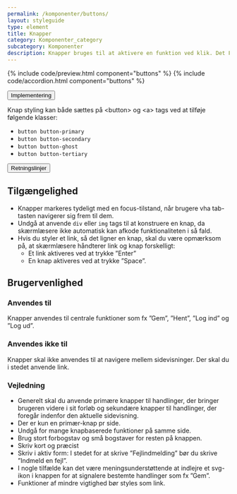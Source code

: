 ```yaml
---
permalink: /komponenter/buttons/
layout: styleguide
type: element
title: Knapper
category: Komponenter_category
subcategory: Komponenter
description: Knapper bruges til at aktivere en funktion ved klik. Det Fælles Designsystem leverer en gruppe af forskellige knaptyper.
---
```


{% include code/preview.html component="buttons" %}
{% include code/accordion.html component="buttons" %}
<div class="accordion-bordered">
  <button class="button-unstyled accordion-button"
    aria-expanded="false" aria-controls="code-documentation">
    Implementering
  </button>
  <div id="code-documentation" class="accordion-content">
    <section>
      <p>Knap styling kan både sættes på &lt;button&gt; og &lt;a&gt; tags ved at tilføje følgende klasser:</p>
      <ul>
        <li><code>button button-primary</code></li>
        <li><code>button button-secondary</code></li>
        <li><code>button button-ghost</code></li>
        <li><code>button button-tertiary</code></li>
      </ul>
    </section>
  </div>
</div>

<div class="accordion-bordered">
  <button class="button-unstyled accordion-button"
      aria-expanded="true" aria-controls="accordion-bordered-docs">
    Retningslinjer
  </button>
  <div id="accordion-bordered-docs" aria-hidden="false" class="accordion-content">
    <article>
      <section>
          <h2 class="h4">Tilgængelighed</h2>
          <ul>
              <li>Knapper markeres tydeligt med en focus-tilstand, når brugere vha tab-tasten navigerer sig frem til dem.</li>
              <li>Undgå at anvende <code>div</code> eller <code>img</code> tags til at konstruere en knap, da skærmlæsere ikke automatisk kan afkode funktionaliteten i så fald.</li>
              <li>Hvis du styler et link, så det ligner en knap, skal du være opmærksom på, at skærmlæsere håndterer link og knap forskelligt:
              <ul>
                  <li>Et link aktiveres ved at trykke ”Enter”</li>
                  <li>En knap aktiveres ved at trykke ”Space”.</li>
              </ul>
              </li>
          </ul>
      </section>
      <section>
          <h2 class="h4">Brugervenlighed</h2>
          <h3 class="h5">Anvendes til</h3>
          <p>Knapper anvendes til centrale funktioner som fx ”Gem”, ”Hent”, ”Log ind” og ”Log ud”.</p>
          <h3 class="h5">Anvendes ikke til</h3>
          <p>Knapper skal ikke anvendes til at navigere mellem sidevisninger. Der skal du i stedet anvende link.</p>
          <h3 class="h5">Vejledning</h3>
          <ul>
              <li>Generelt skal du anvende primære knapper til handlinger, der bringer brugeren videre i sit forløb og sekundære knapper til handlinger, der foregår indenfor den aktuelle sidevisning.</li>
              <li>Der er kun en primær-knap pr side.</li>
              <li>Undgå for mange knapbaserede funktioner på samme side.</li>
              <li>Brug stort forbogstav og små bogstaver for resten på knappen.</li>
              <li>Skriv kort og præcist</li>
              <li>Skriv i aktiv form: I stedet for at skrive ”Fejlindmelding” bør du skrive ”Indmeld en fejl”.</li>
              <li>I nogle tilfælde kan det være meningsunderstøttende at indlejre et svg-ikon i knappen for at signalere bestemte handlinger som fx ”Gem”.</li>
              <li>Funktioner af mindre vigtighed bør styles som link.</li>
          </ul>
      </section>
    </article>
  </div>
</div>
